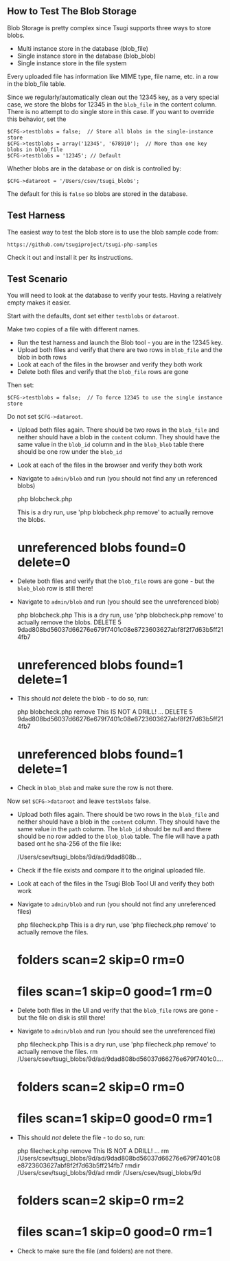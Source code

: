 
How to Test The Blob Storage
----------------------------

Blob Storage is pretty complex since Tsugi supports three ways to store blobs.

* Multi instance store in the database (blob_file)
* Single instance store in the database (blob_blob)
* Single instance store in the file system


Every uploaded file has information like MIME type, file name, etc. in a row
in the blob_file table.

Since we regularly/automatically clean out the 12345 key, as a very 
special case, we store the blobs for 12345 in the `blob_file` in the content
column.  There is no attempt to do single store in this case.  If you want to override
this behavior, set the 

    $CFG->testblobs = false;  // Store all blobs in the single-instance store
    $CFG->testblobs = array('12345', '678910');  // More than one key blobs in blob_file
    $CFG->testblobs = '12345'; // Default


Whether blobs are in the database or on disk is controlled by:

    $CFG->dataroot = '/Users/csev/tsugi_blobs';

The default for this is `false` so blobs are stored in the database.


Test Harness
------------

The easiest way to test the blob store is to use the blob sample code from:

    https://github.com/tsugiproject/tsugi-php-samples

Check it out and install it per its instructions.

Test Scenario
-------------

You will need to look at the database to verify your tests.  Having a relatively empty
makes it easier.

Start with the defaults, dont set either `testblobs` or `dataroot`.

Make two copies of a file with different names.

* Run the test harness and launch the Blob tool - you are in the 12345 key.
* Upload both files and verify that there are two rows in `blob_file` and the blob
in both rows
* Look at each of the files in the browser and verify they both work
* Delete both files and verify that the `blob_file` rows are gone

Then set:

    $CFG->testblobs = false;  // To force 12345 to use the single instance store

Do not set `$CFG->dataroot`.

* Upload both files again.  There should be two rows in the `blob_file` and neither
should have a blob in the `content` column.  They should have the same value in the
`blob_id` column and in the `blob_blob` table there should be one row under the
`blob_id`
* Look at each of the files in the browser and verify they both work
* Navigate to `admin/blob` and run (you should not find any un referenced blobs)

    php blobcheck.php

    This is a dry run, use 'php blobcheck.php remove' to actually remove the blobs.
    # unreferenced blobs found=0 delete=0

* Delete both files and verify that the `blob_file` rows are gone - but the `blob_blob`
row is still there!
* Navigate to `admin/blob` and run (you should see the unreferenced blob)

    php blobcheck.php
    This is a dry run, use 'php blobcheck.php remove' to actually remove the blobs.
    DELETE 5 9dad808bd56037d66276e679f7401c08e8723603627abf8f2f7d63b5ff214fb7
    # unreferenced blobs found=1 delete=1

* This should *not* delete the blob - to do so, run:

    php blobcheck.php remove
    This IS NOT A DRILL!
    ...
    DELETE 5 9dad808bd56037d66276e679f7401c08e8723603627abf8f2f7d63b5ff214fb7
    # unreferenced blobs found=1 delete=1

* Check in `blob_blob` and make sure the row is not there.

Now set `$CFG->dataroot` and leave `testblobs` false.

* Upload both files again.  There should be two rows in the `blob_file` and neither
should have a blob in the `content` column.  They should have the same value in the
`path` column.  The `blob_id` should be null and there should be no row added to the
`blob_blob` table.  The file will have a path based ont he sha-256 of the file like:

    /Users/csev/tsugi_blobs/9d/ad/9dad808b...

* Check if the file exists and compare it to the original uploaded file.

* Look at each of the files in the Tsugi Blob Tool UI and verify they both work

* Navigate to `admin/blob` and run (you should not find any unreferenced files)

    php filecheck.php 
    This is a dry run, use 'php filecheck.php remove' to actually remove the files.
    # folders scan=2 skip=0 rm=0
    # files scan=1 skip=0 good=1 rm=0

* Delete both files in the UI and verify that the `blob_file` rows are gone - but the file
on disk is still there!
* Navigate to `admin/blob` and run (you should see the unreferenced file)

    php filecheck.php 
    This is a dry run, use 'php filecheck.php remove' to actually remove the files.
    rm /Users/csev/tsugi_blobs/9d/ad/9dad808bd56037d66276e679f7401c0....
    # folders scan=2 skip=0 rm=0
    # files scan=1 skip=0 good=0 rm=1

* This should *not* delete the file - to do so, run:

    php filecheck.php remove
    This IS NOT A DRILL!
    ...
    rm /Users/csev/tsugi_blobs/9d/ad/9dad808bd56037d66276e679f7401c08e8723603627abf8f2f7d63b5ff214fb7
    rmdir /Users/csev/tsugi_blobs/9d/ad
    rmdir /Users/csev/tsugi_blobs/9d
    # folders scan=2 skip=0 rm=2
    # files scan=1 skip=0 good=0 rm=1

* Check to make sure the file (and folders) are not there.



